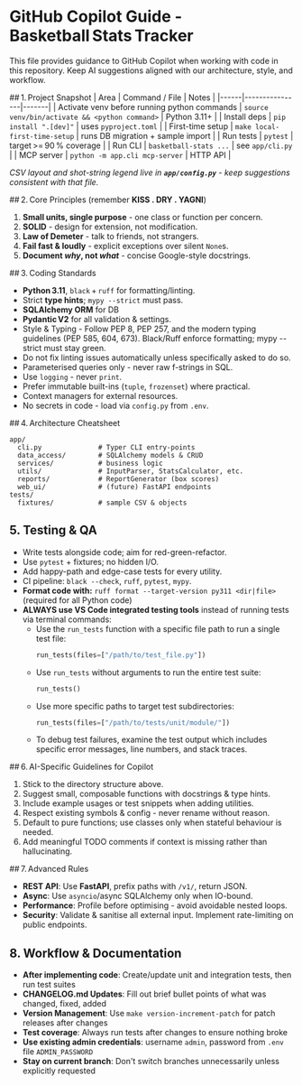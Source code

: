 # GitHub Copilot Guide - Basketball Stats Tracker

This file provides guidance to GitHub Copilot when working with code in this repository. Keep AI suggestions aligned with our architecture, style, and workflow.

## 1. Project Snapshot
| Area | Command / File | Notes |
|------|----------------|-------|
| Activate venv before running python commands | `source venv/bin/activate && <python command>` | Python 3.11+ |
| Install deps | `pip install ".[dev]"` | uses `pyproject.toml` |
| First-time setup | `make local-first-time-setup` | runs DB migration + sample import |
| Run tests | `pytest` | target >= 90 % coverage |
| Run CLI | `basketball-stats ...` | see `app/cli.py` |
| MCP server | `python -m app.cli mcp-server` | HTTP API |

*CSV layout and shot-string legend live in **`app/config.py`** - keep suggestions consistent with that file.*

## 2. Core Principles (remember **KISS . DRY . YAGNI**)
1. **Small units, single purpose** - one class or function per concern.
2. **SOLID** - design for extension, not modification.
3. **Law of Demeter** - talk to friends, not strangers.
4. **Fail fast & loudly** - explicit exceptions over silent `None`s.
5. **Document _why_, not _what_** - concise Google-style docstrings.

## 3. Coding Standards
- **Python 3.11**, `black` + `ruff` for formatting/linting.
- Strict **type hints**; `mypy --strict` must pass.
- **SQLAlchemy ORM** for DB
- **Pydantic V2** for all validation & settings.
- Style & Typing - Follow PEP 8, PEP 257, and the modern typing guidelines (PEP 585, 604, 673). Black/Ruff enforce formatting; mypy --strict must stay green.
- Do not fix linting issues automatically unless specifically asked to do so.
- Parameterised queries only - never raw f-strings in SQL.
- Use `logging` - never `print`.
- Prefer immutable built-ins (`tuple`, `frozenset`) where practical.
- Context managers for external resources.
- No secrets in code - load via `config.py` from `.env`.

## 4. Architecture Cheatsheet
```
app/
  cli.py              # Typer CLI entry-points
  data_access/        # SQLAlchemy models & CRUD
  services/           # business logic
  utils/              # InputParser, StatsCalculator, etc.
  reports/            # ReportGenerator (box scores)
  web_ui/             # (future) FastAPI endpoints
tests/
  fixtures/           # sample CSV & objects
```


## 5. Testing & QA
- Write tests alongside code; aim for red-green-refactor.
- Use `pytest` + fixtures; no hidden I/O.
- Add happy-path and edge-case tests for every utility.
- CI pipeline: `black --check`, `ruff`, `pytest`, `mypy`.
- **Format code with:** `ruff format --target-version py311 <dir|file>` (required for all Python code)
- **ALWAYS use VS Code integrated testing tools** instead of running tests via terminal commands:
  - Use the `run_tests` function with a specific file path to run a single test file:
    ```python
    run_tests(files=["/path/to/test_file.py"])
    ```
  - Use `run_tests` without arguments to run the entire test suite:
    ```python
    run_tests()
    ```
  - Use more specific paths to target test subdirectories:
    ```python
    run_tests(files=["/path/to/tests/unit/module/"])
    ```
  - To debug test failures, examine the test output which includes specific error messages, line numbers, and stack traces.

## 6. AI-Specific Guidelines for Copilot
1. Stick to the directory structure above.
2. Suggest small, composable functions with docstrings & type hints.
3. Include example usages or test snippets when adding utilities.
4. Respect existing symbols & config - never rename without reason.
5. Default to pure functions; use classes only when stateful behaviour is needed.
6. Add meaningful TODO comments if context is missing rather than hallucinating.

## 7. Advanced Rules
- **REST API**: Use **FastAPI**, prefix paths with `/v1/`, return JSON.
- **Async**: Use `asyncio`/async SQLAlchemy only when IO-bound.
- **Performance**: Profile before optimising - avoid avoidable nested loops.
- **Security**: Validate & sanitise all external input. Implement rate-limiting on public endpoints.

## 8. Workflow & Documentation
- **After implementing code**: Create/update unit and integration tests, then run test suites
- **CHANGELOG.md Updates**: Fill out brief bullet points of what was changed, fixed, added
- **Version Management**: Use `make version-increment-patch` for patch releases after changes
- **Test coverage**: Always run tests after changes to ensure nothing broke
- **Use existing admin credentials**: username `admin`, password from `.env` file `ADMIN_PASSWORD`
- **Stay on current branch**: Don't switch branches unnecessarily unless explicitly requested
